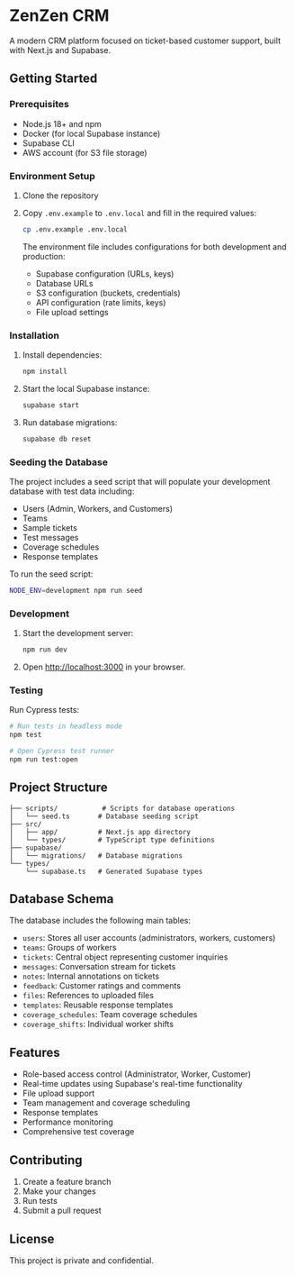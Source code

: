 # ZenZen CRM

A modern CRM platform focused on ticket-based customer support, built with Next.js and Supabase.

## Getting Started

### Prerequisites

- Node.js 18+ and npm
- Docker (for local Supabase instance)
- Supabase CLI
- AWS account (for S3 file storage)

### Environment Setup

1. Clone the repository
2. Copy `.env.example` to `.env.local` and fill in the required values:
   ```bash
   cp .env.example .env.local
   ```

   The environment file includes configurations for both development and production:
   - Supabase configuration (URLs, keys)
   - Database URLs
   - S3 configuration (buckets, credentials)
   - API configuration (rate limits, keys)
   - File upload settings

### Installation

1. Install dependencies:
   ```bash
   npm install
   ```

2. Start the local Supabase instance:
   ```bash
   supabase start
   ```

3. Run database migrations:
   ```bash
   supabase db reset
   ```

### Seeding the Database

The project includes a seed script that will populate your development database with test data including:
- Users (Admin, Workers, and Customers)
- Teams
- Sample tickets
- Test messages
- Coverage schedules
- Response templates

To run the seed script:
```bash
NODE_ENV=development npm run seed
```

### Development

1. Start the development server:
   ```bash
   npm run dev
   ```

2. Open [http://localhost:3000](http://localhost:3000) in your browser.

### Testing

Run Cypress tests:
```bash
# Run tests in headless mode
npm test

# Open Cypress test runner
npm run test:open
```

## Project Structure

```
├── scripts/           # Scripts for database operations
│   └── seed.ts       # Database seeding script
├── src/
│   ├── app/          # Next.js app directory
│   └── types/        # TypeScript type definitions
├── supabase/
│   └── migrations/   # Database migrations
└── types/
    └── supabase.ts   # Generated Supabase types
```

## Database Schema

The database includes the following main tables:
- `users`: Stores all user accounts (administrators, workers, customers)
- `teams`: Groups of workers
- `tickets`: Central object representing customer inquiries
- `messages`: Conversation stream for tickets
- `notes`: Internal annotations on tickets
- `feedback`: Customer ratings and comments
- `files`: References to uploaded files
- `templates`: Reusable response templates
- `coverage_schedules`: Team coverage schedules
- `coverage_shifts`: Individual worker shifts

## Features

- Role-based access control (Administrator, Worker, Customer)
- Real-time updates using Supabase's real-time functionality
- File upload support
- Team management and coverage scheduling
- Response templates
- Performance monitoring
- Comprehensive test coverage

## Contributing

1. Create a feature branch
2. Make your changes
3. Run tests
4. Submit a pull request

## License

This project is private and confidential. 